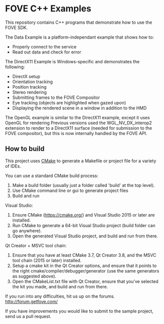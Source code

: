 # FOVE C++ Examples

This repository contains C++ programs that demonstrate how to use the FOVE SDK.

The Data Example is a platform-independant example that shows how to:
- Properly connect to the service
- Read out data and check for error

The DirectX11 Example is Windows-specific and demonstrates the following:
- DirectX setup
- Orientation tracking
- Position tracking
- Stereo rendering
- Submitting frames to the FOVE Compositor
- Eye tracking (objects are highlighted when gazed upon)
- Displaying the rendered scene in a window in addition to the HMD

The OpenGL example is similar to the DirectX11 example, except it uses OpenGL for rendering Previous versions used the WGL_NV_DX_interop2 extension to render to a DirectX11 surface (needed for submission to the FOVE compositor), but this is now internally handled by the FOVE API.

## How to build

This project uses [CMake](https://cmake.org/) to generate a Makefile or project file for a variety of IDEs.

You can use a standard CMake build process:
1. Make a build folder (usually just a folder called 'build' at the top level).
2. Use CMake command line or gui to generate project files
3. Build and run



Visual Studio:
1. Ensure CMake (https://cmake.org/) and Visual Studio 2015 or later are installed.
2. Run CMake to generate a 64-bit Visual Studio project (build folder can go anywhere).
3. Open the generated Visual Studio project, and build and run from there.



Qt Creator + MSVC tool chain:
1. Ensure that you have at least CMake 3.7, Qt Creator 3.8, and the MSVC tool chain (2015 or later) installed.
2. Setup a cmake kit in the Qt Creator options, and ensure that it points to the right cmake/compiler/debugger/generator (use the same generators as suggested above).
3. Open the CMakeList.txt file with Qt Creator, ensure that you've selected the kit you made, and build and run from there.

If you run into any difficulties, hit us up on the forums. http://forum.getfove.com/

If you have improvements you would like to submit to the sample project, send us a pull request.
